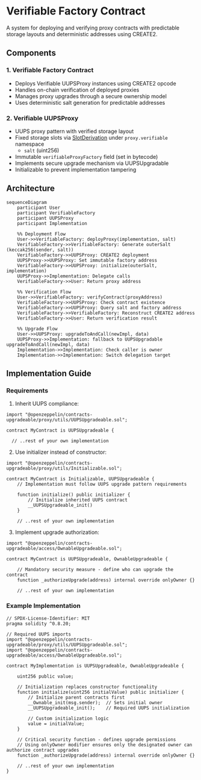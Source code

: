 # Verifiable Factory Contract

A system for deploying and verifying proxy contracts with predictable storage layouts and deterministic addresses using CREATE2.

## Components

### 1. Verifiable Factory Contract
- Deploys Verifiable UUPSProxy instances using CREATE2 opcode
- Handles on-chain verification of deployed proxies
- Manages proxy upgrades through a secure ownership model
- Uses deterministic salt generation for predictable addresses

### 2. Verifiable UUPSProxy
- UUPS proxy pattern with verified storage layout
- Fixed storage slots via [SlotDerivation](https://docs.openzeppelin.com/contracts/5.x/api/utils#SlotDerivation) under `proxy.verifiable` namespace
  - `salt` (uint256)
- Immutable `verifiableProxyFactory` field (set in bytecode)
- Implements secure upgrade mechanism via UUPSUpgradable
- Initializable to prevent implementation tampering

## Architecture

```mermaid
sequenceDiagram
    participant User
    participant VerifiableFactory
    participant UUPSProxy
    participant Implementation

    %% Deployment Flow
    User->>VerifiableFactory: deployProxy(implementation, salt)
    VerifiableFactory->>VerifiableFactory: Generate outerSalt (keccak256(sender, salt))
    VerifiableFactory->>UUPSProxy: CREATE2 deployment
    UUPSProxy->>UUPSProxy: Set immutable factory address
    VerifiableFactory->>UUPSProxy: initialize(outerSalt, implementation)
    UUPSProxy->>Implementation: Delegate calls
    VerifiableFactory->>User: Return proxy address

    %% Verification Flow
    User->>VerifiableFactory: verifyContract(proxyAddress)
    VerifiableFactory->>UUPSProxy: Check contract existence
    VerifiableFactory->>UUPSProxy: Query salt and factory address
    VerifiableFactory->>VerifiableFactory: Reconstruct CREATE2 address
    VerifiableFactory->>User: Return verification result

    %% Upgrade Flow
    User->>UUPSProxy: upgradeToAndCall(newImpl, data)
    UUPSProxy->>Implementation: fallback to UUPSUpgradable upgradeToAndCall(newImpl, data)
    Implementation->>Implementation: Check caller is owner
    Implementation->>Implementation: Switch delegation target
```

## Implementation Guide

### Requirements
1. Inherit UUPS compliance:
```solidity
import "@openzeppelin/contracts-upgradeable/proxy/utils/UUPSUpgradeable.sol";

contract MyContract is UUPSUpgradeable {

  // ..rest of your own implementation
```

2. Use initializer instead of constructor:
```solidity
import "@openzeppelin/contracts-upgradeable/proxy/utils/Initializable.sol";

contract MyContract is Initializable, UUPSUpgradeable {
    // Implementation must follow UUPS upgrade pattern requirements

    function initialize() public initializer {
        // Initialize inherited UUPS contract
        __UUPSUpgradeable_init()
    }

    // ..rest of your own implementation
```

3. Implement upgrade authorization:
```solidity
import "@openzeppelin/contracts-upgradeable/access/OwnableUpgradeable.sol";

contract MyContract is UUPSUpgradeable, OwnableUpgradeable {

    // Mandatory security measure - define who can upgrade the contract
    function _authorizeUpgrade(address) internal override onlyOwner {}

    // ..rest of your own implementation
```

### Example Implementation

```solidity
// SPDX-License-Identifier: MIT
pragma solidity ^0.8.20;

// Required UUPS imports
import "@openzeppelin/contracts-upgradeable/proxy/utils/UUPSUpgradeable.sol";
import "@openzeppelin/contracts-upgradeable/access/OwnableUpgradeable.sol";

contract MyImplementation is UUPSUpgradeable, OwnableUpgradeable {
    
    uint256 public value;

    // Initialization replaces constructor functionality
    function initialize(uint256 initialValue) public initializer {
        // Initialize parent contracts first
        __Ownable_init(msg.sender);  // Sets initial owner
        __UUPSUpgradeable_init();    // Required UUPS initialization
        
        // Custom initialization logic
        value = initialValue;
    }

    // Critical security function - defines upgrade permissions
    // Using onlyOwner modifier ensures only the designated owner can authorize contract upgrades
    function _authorizeUpgrade(address) internal override onlyOwner {}

    // ..rest of your own implementation
}
```

